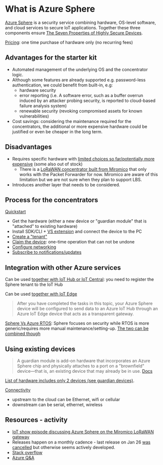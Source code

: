 # What is Azure Sphere

[Azure Sphere](https://azure.microsoft.com/en-us/services/azure-sphere/) is a security service
combining hardware, OS-level software, and cloud services to secure IoT applications. Together these
three components ensure [The Seven Properties of Highly Secure
Devices](https://www.microsoft.com/en-us/research/uploads/prod/2020/11/Seven-Properties-of-Highly-Secured-Devices-2nd-Edition-R1.pdf).

[Pricing](https://azure.microsoft.com/en-us/pricing/details/azure-sphere/): one time purchase of
hardware only (no recurring fees)

## Advantages for the starter kit

- Automated management of the underlying OS and the concentrator logic.
- Although some features are already supported e.g. password-less authentication, we could benefit
  from built-in, e.g:
  - hardware security
  - error reporting (i.e. A software error, such as a buffer overrun induced by an attacker probing
security, is reported to cloud-based failure analysis system)
  - renewable security (revoking compromised assets for known vulnerabilities)
- Cost savings: considering the maintenance required for the concentrators, the additional or more expensive
  hardware could be justified or even be cheaper in the long term.

## Disadvantages

- Requires specific hardware with [limited choices so
  far/potentially more expensive](https://azure.microsoft.com/en-us/services/azure-sphere/#ecosystem) (some also out of stock)
  - There is a [LoRaWAN concentrator built from
    Miromico](https://www.avnet.com/wps/portal/silica/solutions/technologies/wireless-connectivity/lora-gateways/)
    that only works with the Packet Forwarder for now. Miromico are aware of this limitation but we
    are not sure when they plan to support LBS.
- Introduces another layer that needs to be considered.

## Process for the concentrators

[Quickstart](https://docs.microsoft.com/en-us/azure-sphere/install/overview)

- Get the hardware (either a new device or "guardian module" that is "attached" to existing hardware)
- Install SDK/CLI + [VS
  extension](https://marketplace.visualstudio.com/items?itemName=AzureSphereTeam.AzureSphereSDKforVisualStudio2019)
  and connect the device to the PC
- [Create a
  "tenant"](https://docs.microsoft.com/en-us/azure-sphere/deployment/manage-tenants?tabs=cliv2beta)
- [Claim the
  device](https://docs.microsoft.com/en-us/azure-sphere/install/claim-device?tabs=cliv2beta):
  one-time operation that can not be undone
- [Configure networking](https://docs.microsoft.com/en-us/azure-sphere/install/configure-wifi)
- [Subscribe to
  notifications/updates](https://docs.microsoft.com/en-us/azure-sphere/install/get-notifications)

## Integration with other Azure services

Can be used [together with IoT Hub or IoT
Central](https://docs.microsoft.com/en-us/azure-sphere/app-development/use-azure-iot): you need to
register the Sphere tenant to the IoT Hub

Can be used [together with IoT
Edge](https://docs.microsoft.com/en-us/azure-sphere/app-development/setup-iot-edge?tabs=cliv2beta)
> After you have completed the tasks in this topic, your Azure Sphere device will be configured to
> send data to an Azure IoT Hub through an Azure IoT Edge device that acts as a transparent gateway.

[Sphere Vs Azure
RTOS](https://docs.microsoft.com/en-us/answers/questions/27002/when-should-i-use-azure-sphere-versus-azure-rtos.html):
Sphere focuses on security while RTOS is more generic/requires more manual maintenance/setting-up.
[The two can be combined
though](https://techcommunity.microsoft.com/t5/internet-of-things-blog/combining-azure-sphere-iot-security-with-azure-rtos-real-time/ba-p/1992869)

## Using existing devices

> A guardian module is add-on hardware that incorporates an Azure Sphere chip and physically
> attaches to a port on a "brownfield" device—that is, an existing device that may already be in
> use. [Docs](https://docs.microsoft.com/en-us/azure-sphere/hardware/guardian-modules)

[List of hardware includes only 2
devices (see guardian devices)](https://azure.microsoft.com/en-gb/services/azure-sphere/#ecosystem).

[Connectivity](https://docs.microsoft.com/en-us/azure-sphere/hardware/guardian-modules#connectivity)

- upstream to the cloud can be Ethernet, wifi or cellular
- downstream can be serial, ethernet, wireless

## Resources - activity

- [IoT show episode discussing Azure Sphere on the Miromico LoRaWAN gateway](https://www.youtube.com/watch?v=AqLOS3dnksE)
- Releases happen on a monthly cadence - last release on Jan 26 [was
cancelled](https://techcommunity.microsoft.com/t5/internet-of-things-blog/general-availability-release-of-azure-sphere-version-22-01-is/ba-p/3073222)
but otherwise seems actively developed.
- [Stack
overflow](https://stackoverflow.com/search?q=azuresphere&s=23550afd-6ece-47d5-a84f-2d0dc6fc9cf5&s=3b14b5b6-0179-4a03-ac51-bc826cc46fb1)
- [Azure
Q&A](https://docs.microsoft.com/en-us/answers/search.html?c=&includeChildren=&f=&type=question+OR+idea+OR+kbentry+OR+answer+OR+topic+OR+user&redirect=search%2Fsearch&sort=relevance&q=azure%20sphere%20OS)